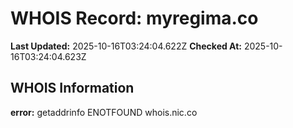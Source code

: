 # WHOIS Record: myregima.co

**Last Updated:** 2025-10-16T03:24:04.622Z
**Checked At:** 2025-10-16T03:24:04.623Z

## WHOIS Information

**error:** getaddrinfo ENOTFOUND whois.nic.co

